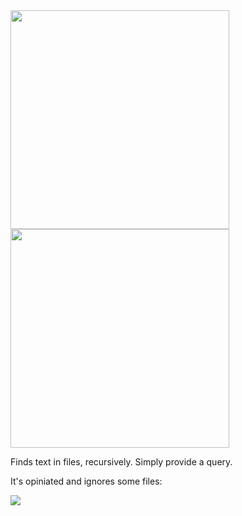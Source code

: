 <img src="https://i.imgur.com/oa07It1.jpg" width="350">

<img src="https://i.imgur.com/I7y0jVD.jpg" width="350">

Finds text in files, recursively. Simply provide a query.

It's opiniated and ignores some files:

![](https://i.imgur.com/d3eZaTJ.jpg)
